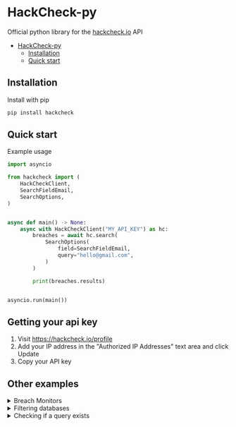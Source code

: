 # HackCheck-py

Official python library for the [hackcheck.io](https://hackcheck.io) API

- [HackCheck-py](#hackcheck-py)
  - [Installation](#installation)
  - [Quick start](#quick-start)

## Installation

Install with pip

```sh
pip install hackcheck
```

## Quick start

Example usage

```py
import asyncio

from hackcheck import (
    HackCheckClient,
    SearchFieldEmail,
    SearchOptions,
)


async def main() -> None:
    async with HackCheckClient("MY_API_KEY") as hc:
        breaches = await hc.search(
            SearchOptions(
                field=SearchFieldEmail,
                query="hello@gmail.com",
            )
        )

        print(breaches.results)


asyncio.run(main())
```

## Getting your api key

1. Visit https://hackcheck.io/profile
2. Add your IP address in the "Authorized IP Addresses" text area and click Update
3. Copy your API key

## Other examples

<details>
<summary>Breach Monitors</summary>

```py
import asyncio

from hackcheck import HackCheckClient, UpdateDomainMonitorParams


async def main() -> None:
    async with HackCheckClient("MY_API_KEY") as hc:
        monitors = await hc.get_monitors()

        print(monitors.asset_monitors)
        print(monitors.domain_monitors)

        my_asset_monitor = await hc.get_asset_monitor("...")  # or hc.get_domain_monitor

        print(my_asset_monitor.status)
        print(my_asset_monitor.asset)

        # Updating a monitor
        domain_monitor = await hc.update_domain_monitor(
            "id123123123",
            UpdateDomainMonitorParams(
                domain="website.com",
                notification_email="notifications@example.com",
            ),
        )

        print(domain_monitor.domain)


asyncio.run(main())
```

</details>

<details>
<summary>Filtering databases</summary>

```py
import asyncio

from hackcheck import (
    HackCheckClient,
    SearchFieldEmail,
    SearchFilterOptions,
    SearchFilterUse,
    SearchOptions,
)


async def main() -> None:
    async with HackCheckClient("MY_API_KEY") as hc:
        # This will only yield results from "website.com" and "website.org"
        breaches = await hc.search(
            SearchOptions(
                field=SearchFieldEmail,
                query="example@example.com",
                filter=SearchFilterOptions(
                    type=SearchFilterUse, databases=["website.com", "other.com"]
                ),
            )
        )

        print(breaches.results)


asyncio.run(main())
```

</details>

<details>
<summary>Checking if a query exists</summary>

```py
import asyncio

from hackcheck import (
    CheckOptions,
    SearchFieldEmail,
    HackCheckClient,
)


async def main() -> None:
    async with HackCheckClient("MY_API_KEY") as hc:
        exists = await hc.check(
            CheckOptions(
                field=SearchFieldEmail,
                query="example@example.com",
            )
        )

        print(exists)


asyncio.run(main())
```

</details>
